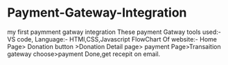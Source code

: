 # Payment-Gateway-Integration
my  first paymment gatway integration
These payment Gatway tools used:- VS code, Language:- HTMl,CSS,Javascript
FlowChart Of website:- Home Page> Donation button >Donation Detail page> payment Page>Transaition gateway choose>payment Done,get recepit on email.
